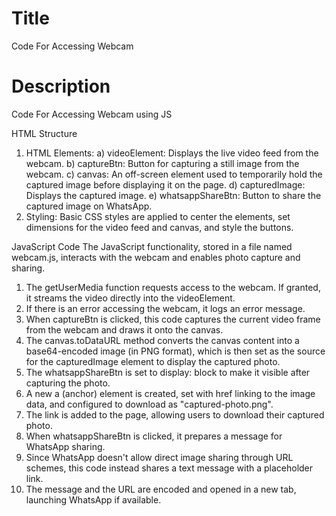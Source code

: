 # Title
Code For Accessing Webcam

# Description
Code For Accessing Webcam using JS

HTML Structure

1) HTML Elements:
a) videoElement: Displays the live video feed from the webcam.
b) captureBtn: Button for capturing a still image from the webcam.
c) canvas: An off-screen element used to temporarily hold the captured image before displaying it on the page.
d) capturedImage: Displays the captured image.
e) whatsappShareBtn: Button to share the captured image on WhatsApp.
2) Styling: Basic CSS styles are applied to center the elements, set dimensions for the video feed and canvas, and style the buttons.

JavaScript Code
The JavaScript functionality, stored in a file named webcam.js, interacts with the webcam and enables photo capture and sharing. 

1) The getUserMedia function requests access to the webcam. If granted, it streams the video directly into the       videoElement. 
2) If there is an error accessing the webcam, it logs an error message.
3) When captureBtn is clicked, this code captures the current video frame from the webcam and draws it onto the canvas.
4) The canvas.toDataURL method converts the canvas content into a base64-encoded image (in PNG format), which is then set as the source for the capturedImage element to display the captured photo.
5) The whatsappShareBtn is set to display: block to make it visible after capturing the photo.
6) A new a (anchor) element is created, set with href linking to the image data, and configured to download as "captured-photo.png".
7) The link is added to the page, allowing users to download their captured photo.
8) When whatsappShareBtn is clicked, it prepares a message for WhatsApp sharing.
9) Since WhatsApp doesn't allow direct image sharing through URL schemes, this code instead shares a text message with a placeholder link.
10) The message and the URL are encoded and opened in a new tab, launching WhatsApp if available.

